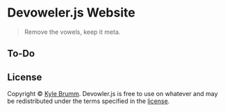 # Devoweler.js Website

> Remove the vowels, keep it meta.


## To-Do


## License

Copyright © [Kyle Brumm](http://kylebrumm.com). Devowler.js is free to use on whatever and may be redistributed under the terms specified in the [license](LICENSE.md).

